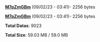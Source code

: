 [**M7pZmGBm**](/data/M7pZmGBm.txt) (09/02/23 - 03:41)- 2256 bytes

[**M7pZmGBm**](/data/M7pZmGBm.txt) (09/02/23 - 03:41)- 2256 bytes

**Total Datas**: 9023

**Total Size**: 59.03 MB / 59.0 MB